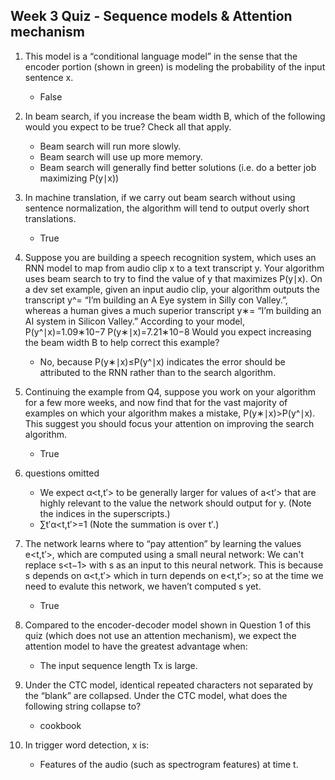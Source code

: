 ## Week 3 Quiz - Sequence models & Attention mechanism

1. This model is a “conditional language model” in the sense that the encoder portion (shown in green) is modeling the probability of the input sentence x.
	
	- False

2. In beam search, if you increase the beam width B, which of the following would you expect to be true? Check all that apply.

	- Beam search will run more slowly.
	- Beam search will use up more memory.
	- Beam search will generally find better solutions (i.e. do a better job maximizing P(y∣x))

3. In machine translation, if we carry out beam search without using sentence normalization, the algorithm will tend to output overly short translations.

	- True

4. Suppose you are building a speech recognition system, which uses an RNN model to map from audio clip x to a text transcript y. Your algorithm uses beam search to try to find the value of y that maximizes P(y∣x). On a dev set example, given an input audio clip, your algorithm outputs the transcript y^= “I’m building an A Eye system in Silly con Valley.”, whereas a human gives a much superior transcript y∗= “I’m building an AI system in Silicon Valley.” According to your model,
P(y^∣x)=1.09∗10−7
P(y∗∣x)=7.21∗10−8
Would you expect increasing the beam width B to help correct this example?

	- No, because P(y∗∣x)≤P(y^∣x) indicates the error should be attributed to the RNN rather than to the search algorithm.

5. Continuing the example from Q4, suppose you work on your algorithm for a few more weeks, and now find that for the vast majority of examples on which your algorithm makes a mistake, P(y∗∣x)>P(y^∣x). This suggest you should focus your attention on improving the search algorithm.
	
	- True

6. questions omitted
	
	- We expect α<t,t′> to be generally larger for values of a<t′> that are highly relevant to the value the network should output for y<t>. (Note the indices in the superscripts.)
	- ∑t′α<t,t′>=1 (Note the summation is over t′.)

7. The network learns where to “pay attention” by learning the values e<t,t′>, which are computed using a small neural network: We can't replace s<t−1> with s<t> as an input to this neural network. This is because s<t> depends on α<t,t′> which in turn depends on e<t,t′>; so at the time we need to evalute this network, we haven’t computed s<t> yet.

	- True

8. Compared to the encoder-decoder model shown in Question 1 of this quiz (which does not use an attention mechanism), we expect the attention model to have the greatest advantage when:

	- The input sequence length Tx is large.

9. Under the CTC model, identical repeated characters not separated by the “blank” are collapsed. Under the CTC model, what does the following string collapse to?

	- cookbook

10. In trigger word detection, x<t> is:

	- Features of the audio (such as spectrogram features) at time t.
